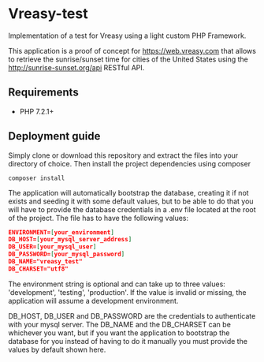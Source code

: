 # Vreasy-test
Implementation of a test for Vreasy using a light custom PHP Framework.

This application is a proof of concept for https://web.vreasy.com that allows to retrieve the sunrise/sunset time for cities of the United States using the http://sunrise-sunset.org/api RESTful API.

## Requirements
- PHP 7.2.1+

## Deployment guide
Simply clone or download this repository and extract the files into your directory of choice. Then install the project dependencies using composer

```console
composer install
```
The application will automatically bootstrap the database, creating it if not exists and seeding it with some default values, but to be able to do that you will have to provide the database credentials in a .env file located at the root of the project. The file has to have the following values:
```json
ENVIRONMENT=[your_environment]
DB_HOST=[your_mysql_server_address]
DB_USER=[your_mysql_user]
DB_PASSWORD=[your_mysql_password]
DB_NAME="vreasy_test"
DB_CHARSET="utf8"
```
The environment string is optional and can take up to three values: 'development', 'testing', 'production'. If the value is invalid or missing, the application will assume a development environment.

DB_HOST, DB_USER and DB_PASSWORD are the credentials to authenticate with your mysql server. The DB_NAME and the DB_CHARSET can be whichever you want, but if you want the application to bootstrap the database for you instead of having to do it manually you must provide the values by default shown here.



